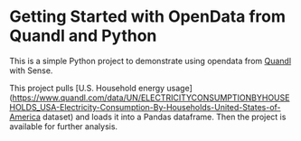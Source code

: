 # Getting Started with OpenData from Quandl and Python

This is a simple Python project to demonstrate using opendata
from [Quandl](quandl.com) with Sense.

This project pulls [U.S. Household energy 
usage](https://www.quandl.com/data/UN/ELECTRICITYCONSUMPTIONBYHOUSEHOLDS_USA-Electricity-Consumption-By-Households-United-States-of-America
dataset) and loads it into a Pandas dataframe.
Then the project is available for further analysis.